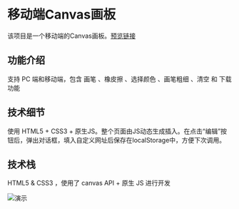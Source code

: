 # 移动端Canvas画板

该项目是一个移动端的Canvas画板。[预览链接](http://dengjian.space/mobileCanvas/index.html "预览链接")

## 功能介绍
支持 PC 端和移动端，包含 画笔 、橡皮擦 、选择颜色 、画笔粗细 、清空 和 下载 功能


## 技术细节
使用 HTML5 + CSS3 + 原生JS。整个页面由JS动态生成插入。在点击“编辑”按钮后，弹出对话框，填入自定义网址后保存在localStorage中，方便下次调用。

## 技术栈
HTML5 & CSS3 ，使用了 canvas API + 原生 JS 进行开发 

![演示](http://p533w93qa.bkt.clouddn.com/canvas.jpg)
